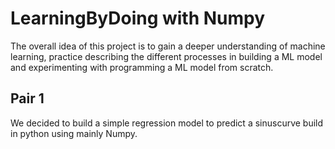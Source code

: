 # LearningByDoing with Numpy 
The overall idea of this project is to gain a deeper understanding of machine learning, practice describing the different processes in building a ML model and experimenting with programming a ML model from scratch. 

## Pair 1 
We decided to build a simple regression model to predict a sinuscurve build in python using mainly Numpy. 